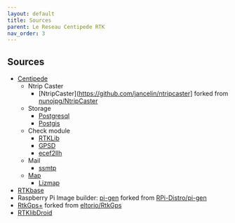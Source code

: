 ```yaml
---
layout: default
title: Sources
parent: Le Reseau Centipede RTK
nav_order: 3
---
```



## Sources

* [Centipede](https://github.com/jancelin/centipede)
	* Ntrip Caster
		* [NtripCaster](https://github.com/jancelin/ntripcaster] forked from [nunojpg/NtripCaster](https://github.com/nunojpg/ntripcaster)
	* Storage
		* [Postgresql](https://github.com/postgres/postgres)
		* [Postgis](https://github.com/postgis/postgis)
	* Check module
		* [RTKLib](https://github.com/tomojitakasu/RTKLIB.git)
		* [GPSD](https://gitlab.com/gpsd/gpsd)
		* [ecef2llh](https://github.com/navdata-net/meta-navdatanet/blob/rocko/recipes-setup/gnss-station/files/ecef2llh.py)
	* Mail
		* [ssmtp](https://github.com/sansible/ssmtp)
	* [Map](https://centipede.fr)
		* [Lizmap](https://github.com/3liz/lizmap-web-client)
* [RTKbase](https://github.com/Stefal/rtkbase)
* Raspberry Pi Image builder: [pi-gen](https://github.com/jancelin/pi-gen) forked from [ RPi-Distro/pi-gen](https://github.com/RPi-Distro/pi-gen)
* [RtkGps+](https://github.com/jancelin/RtkGps/releases) forked from [eltorio/RtkGps](https://github.com/eltorio/RtkGps)
* [RTKlibDroid](https://github.com/jancelin/RTKlibDroid)

